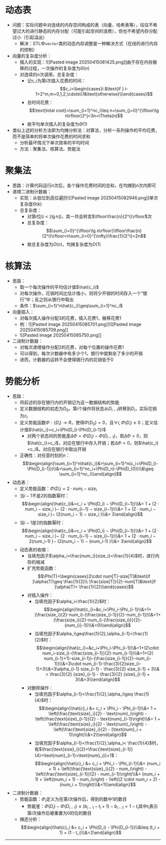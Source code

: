 # 动态表
- 问题：实际问题中对连续的内存空间构成的表（向量、哈希表等），往往不希望过大的进行静态的内存分配（可能引起空间的浪费），但也不希望内存分配过小（引起溢出）
	- 解决：STL中`vector`类的动态内存调整是一种解决方式（在线的进行内存的控制）
- 向量的复杂度分析：
	- 插入的实现：![[Pasted image 20250415081425.png]]由于存在内存搬移的过程，一次操作的复杂度为$\Theta(n)$
	- 对连续的$n$次调用，总复杂度：
		- 记c_i为第i次插入花费的时间：$$c_i=\begin{cases}i &\text{if } i-1=2^m,m=0,1,2,\cdots\\1&\text{otherwise}\\\end{cases}$$
		- 总时间花费：$$\text{total cost}=\sum_{i=1}^nc_i\leq n+\sum_{j=0}^{\lfloor\lg n\rfloor}2^j<3n=\Theta(n)$$
		- 故平均单次插入的复杂度为$\Theta(1)$
- 类似上述的分析方法即为均摊分析法：对算法，分析一系列操作的平均花费，而不是简单的将单次操作花费的时间求和
	- 分析最坏情况下单次效率的平均时间
	- 方法：聚集法、核算法、势能法
# 聚集法
- 思路：计算代码运行$n$次后，各个操作花费时间的总和，在均摊到$n$次内即可
- 递增二进制计数器：
	- 实现：从低位到高位遍历![[Pasted image 20250415082946.png]]单次复杂度$\Theta(k)$
	- 总复杂度：
		- 对第$i$位$(i<\lfloor\lg n\rfloor)$，其一共会转变$\lfloor\frac{n}{2^i}\rfloor$次
		- 总复杂度：$$\sum_{i=0}^{\lfloor\lg n\rfloor}\lfloor\frac{n}{2^i}\rfloor<n\sum_{i=0}^{\infty}\frac{1}{2^i}=2n$$
		- 故总复杂度为$O(n)$，均摊复杂度为$O(1)$
# 核算法
- 思路：
	- 取一个每次操作的平均估计值$\hat{c_i}$
	- 对每次操作，花销时间比估计值小，则将少开销的时间存入一个“银行”中；反之则从银行中取出
	- 条件：$\sum_{i=1}^n\hat{c_i}\geq\sum_{i=1}^nc_i$
- 向量插入：
	- 对每次插入操作分配3的花费，插入花费1，搬移花费1
	- 例：![[Pasted image 20250415085701.png]]![[Pasted image 20250415085709.png]]
	- ![[Pasted image 20250415085750.png]]
- 二进制计数器：
	- 对每次递增操作分配2的花费，对每个位置的操作花费1
	- 可以得到，每次计数器中有多少个1，银行中就剩余了多少的开销
	- 进而，计数器的运转不会使得银行内的花销低于0
# 势能分析
- 思路：
	- 将前述的存在银行内的开销记为这一数据结构的势能
	- 定义数据结构的初态为$D_0$，第$i$个操作将状态从$D_{i-1}$转移到$D_i$，实际花销为$c_i$
	- 定义势能函数$\Phi:\{D_i\}\rightarrow R$，使得$\Phi(D_0)=0$，且$\forall i,\Phi(D_i)\geq 0$；定义估计值$\hat{c_i}=c_i+\Phi(D_i)-\Phi(D_{i-1})$
		- 对两个状态间的势能差$\Delta\Phi=\Phi(D_i)-\Phi(D_{i-1})$，若$\Delta\Phi>0$，则$\hat{c_i}>c_i$，对应在银行中存入开销；若$\Delta\Phi<0$，则$\hat{c_i}<c_i$，对应在银行中取出开销
	- 正确性：对任意时刻的$n$：$$\begin{align}\sum_{i=1}^n\hat{c_i}&=\sum_{i=1}^n(c_i+\Phi(D_i)-\Phi(D_{i-1}))\\&=\sum_{i=1}^nc_i+\Phi(D_n)-\Phi(D_{0})\\&\geq \sum_{i=1}^nc_i\\\end{align}$$
- 动态表：
	- 定义势能函数：$\Phi(D_i)=2\cdot num_i-size_i$
	- 当$i-1$不是$2$的指数幂时：$$\begin{align}\hat{c_i}&=c_i + \Phi(D_i) − \Phi(D_{i−1})\\&= 1 + (2 · num_i − size_i )− (2 · num_{i−1} − size_{i−1})\\&= 1 + (2 · num_i − size_i )− (2(num_i − 1) − size_i )\\&= 3\end{align}$$
	- 当$i-1$是$2$的指数幂时：$$\begin{align}\hat{c_i}&=c_i + \Phi(D_i) − \Phi(D_{i−1})\\&= 1 + (2 · num_i − size_i )− (2 · num_{i−1} − size_{i−1})\\&= 1 + (2 · num_i − 2(num_i-1) )− (2(num_i − 1) − (num_i-1) )\\&= 3\end{align}$$
	- 动态表的收缩：
		- 当填充因子$\alpha_i=\frac{num_i}{size_i}<\frac{1}{4}$时，进行内存的缩减
		- 扩充势能函数：$$\Phi(T)=\begin{cases}2\cdot num[T]-size[T]&\text{if }\alpha(T)\geq \frac{1}{2}\\ \frac{size[T]}{2}-num[T]&\text{if }\alpha(T)< \frac{1}{2}\\\end{cases}$$
		- 对插入操作：
			- 当填充因子$\alpha_i<\frac{1}{2}$时：$$\begin{align}\hat{c_i}=&c_i+\Phi_i-\Phi_{i-1}\\&=1+(\frac{size_i}{2}-num_i)-(\frac{size_{i-1}}{2}-num_{i-1})\\&=1+(\frac{size_i}{2}-num_i)-(\frac{size_{i}}{2}-(num_{i}-1))\\&=0\\\end{align}$$
			- 当填充因子$\alpha_i\geq\frac{1}{2},\alpha_{i-1}<\frac{1}{2}$时：$$\begin{align}\hat{c_i}=&c_i+\Phi_i-\Phi_{i-1}\\&=1+(2\cdot num_i-size_i)-(\frac{size_{i-1}}{2}-num_{i-1})\\&=1+(2( num_{i-1}+1)-size_{i-1})-(\frac{size_{i-1}}{2}-num_{i-1})\\&=3\cdot num_{i-1}-\frac{3}{2}size_{i-1}+3\\&=3\alpha_{i-1} size_{i-1} - \frac{3}{2} size_{i-1} + 3\\&< \frac{3}{2} {size}_{i-1} - \frac{3}{2} {size}_{i-1} + 3\\&=3\\\end{align}$$
		- 对删除操作：
			- 当填充因子$\alpha_{i-1}<\frac{1}{2},\alpha_i\geq \frac{1}{4}$时：$$\begin{align}\hat{c}_i &= c_i + \Phi_i - \Phi_{i-1}\\&= 1 + \left(\frac{\text{size}_i}{2} - \text{num}_i\right) - \left(\frac{\text{size}_{i-1}}{2} - \text{num}_{i-1}\right)\\&= 1 + \left(\frac{\text{size}_i}{2} - \text{num}_i\right) - \left(\frac{\text{size}_i}{2} - (\text{num}_i + 1)\right)\\&=2\\\end{align}$$
			- 当填充因子$\alpha_{i-1}<\frac{1}{2},\alpha_i< \frac{1}{4}$时，有$\frac{\text{size}_i}{2}=\frac{\text{size}_{i-1}}{4}=\text{num}_{i-1}=\text{num}_{i}+1$：$$\begin{align}\hat{c}_i &= c_i + \Phi_i - \Phi_{i-1}\\&= (num_i + 1) + \left(\frac{\text{size}_i}{2} - num_i\right) - \left(\frac{\text{size}_{i-1}}{2} - num_{i-1}\right)\\&= (num_i + 1) + \left((num_i + 1) - num_i\right) - \left((2 \cdot num_i + 2) - (num_i + 1)\right)\\&=1\\\end{align}$$
- 二进制计数器：
	- 势能函数：$\Phi_i$定义为在第$i$次操作后，得到的数中1的数目
		- 势能差：$\Phi(D_i) - \Phi(D_{i-1}) \leq (b_{i-1} - t_i + 1) - b_{i-1}= 1 - t_i$其中$t_i$表示第$i$次操作后被重置为0的位的数目
	- 摊还分析：$$\begin{align}\hat{c}_i &= c_i + \Phi(D_i) - \Phi(D_{i-1})\\&\leq (t_i + 1) + (1 - t_i)\\&=2\end{align}$$
---
